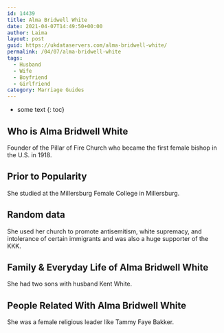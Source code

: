 ```yaml
---
id: 14439
title: Alma Bridwell White
date: 2021-04-07T14:49:50+00:00
author: Laima
layout: post
guid: https://ukdataservers.com/alma-bridwell-white/
permalink: /04/07/alma-bridwell-white
tags:
  - Husband
  - Wife
  - Boyfriend
  - Girlfriend
category: Marriage Guides
---
```


* some text
{: toc}


## Who is Alma Bridwell White
                  
                  
                  
Founder of the Pillar of Fire Church who became the first female bishop in the U.S. in 1918.
                  
              
            
              
            
                
                
                
## Prior to Popularity
                  
                  
                  
She studied at the Millersburg Female College in Millersburg.
                  
              
            
              
            
                
                
                
## Random data
                  
                  
                  
She used her church to promote antisemitism, white supremacy, and intolerance of certain immigrants and was also a huge supporter of the KKK.
                  
              
            
              
            
                
                
                
## Family & Everyday Life of Alma Bridwell White
                  
                  
                  
She had two sons with husband Kent White.
                  
              
            
              
            
                
                
                
## People Related With Alma Bridwell White
                  
                  
                  
She was a female religious leader like Tammy Faye Bakker.
                  
              
            
              
            
                
              
            
              
              
            
            
              
            
          
          
          